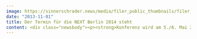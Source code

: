 ```yaml
---
image: https://sinnerschrader.news/media/filer_public_thumbnails/filer_public/81/c0/81c0c8b0-47ec-465e-9951-d530d127890a/varfoldersdjk8pxf42x64d8fxslz8jcc8fc0000gnttmpr_ybuh__480x288_q85_crop_subsampling-2_upscale.jpg
date: "2013-11-01"
title: Der Termin für die NEXT Berlin 2014 steht
content: <div class="newsbody"><p><strong>Konferenz wird am 5./6. Mai 2014 ein Highlight der Berlin Web Week<br/></strong></p><p>Die Konferenz <a href="http&#58;//nextberlin.eu/">NEXT Berlin</a> 2014 wird das Berliner Congress Center am 5. und 6. Mai zum Zentrum digitaler Business-Entscheider machen. Zum neunten Mal organisiert SinnerSchrader zusammen mit starken Partnern die europäische Trendkonferenz für Executives und Entrepreneure. Damit ist die NEXT14 im kommenden Jahr ein Highlight der Berlin Web Week. Im Rahmen der Veranstaltungswoche werden neben der NEXT14 Konferenzen wie die <a href="http&#58;//www.re-publica.de/">re&#58;publica</a> sowie die neue IT-Messe <a href="http&#58;//www.tools-berlin.de/">tools</a> und viele weitere exzellente Events rund um digitale Themen stattfinden.</p><p>Nachdem die NEXT Berlin in diesem Jahr eine <a href="http&#58;//nextberlin.eu/photostream/">erfolgreiche Premiere</a> an ihrem neuen Standort, dem <a href="http&#58;//www.bcc-berlin.de">Berliner Congress Center (bcc)</a>, feiern konnte, wird die neunte NEXT Berlin erneut dorthin einladen. Internationale Führungskräfte und Unternehmer werden sich bei der NEXT Berlin 2014 versammeln, um sich über digitale Entwicklungen auszutauschen, die ihre zukünftigen Geschäftserfolge bestimmen werden. Chief Digital Officers wichtiger Global Player werden ebenso erwartet wie internationale Tech-Wizards, Kreative und Start-ups.</p><p>Die zweitägige Konferenz vom 5. bis 6. Mai wird Sessions zu Themen wie Big Data, Interfaces und der Zukunft des Geldes bereit halten. Darüber hinaus adressieren renommierte Persönlichkeiten die Machine-to-Machine-Revolution und die Evolution der Führungsetagen, die viele Unternehmen - ob groß oder klein - derzeit durchlaufen. SinnerSchrader und die NEXT14-Kuratoren <a href="http&#58;//nextberlin.eu/person/peterbihr/">Peter Bihr</a> und <a href="http&#58;//nextberlin.eu/person/monique-van-dusseldorp/">Monique van Dusseldorp</a> sind derzeit dabei, ein inspirierendes Programm zusammenzustellen. Sie werden digitale Visionäre und Vordenker aus Europa und Übersee auf die Dome Stage im Berliner Congress Center bitten.</p><p>Bei der NEXT Berlin 2013 stellte etwa "Age of Context"-Autor <a href="http&#58;//nextberlin.eu/2013/07/robert-scobel-google-glasses/">Robert Scoble Google Glass erstmals in Europa</a> vor und sorgte damit weltweit für Furore. Ebenfalls im Programm war 2013 der <a href="http&#58;//nextberlin.eu/2013/07/harper-reed-big-data/">Big-Data-Experte Harper Reed</a>, der als CTO US-Präsident Obama zur Wiederwahl verholfen hatte. Mehr als 150 Sprecher sorgten auf Bühnen und in Workshops für ein hochklassiges Programm.</p><p>Digitale Experten, die ihr Wissen, ihre Learnings und Erkenntnisse an das Publikum der NEXT Berlin 2014 weitergeben wollen, können sich mit dem Programm-Team in Verbindung setzen oder ihre Idee beim Call for Participation einreichen. Das Formular dafür wird im November online zur Verfügung stehen.</p><p>Auch der Ticket -Shop für die NEXT14 wird bald öffnen. In der Zwischenzeit haben die schnellsten Interessenten die Möglichkeit, sich ihre <a href="http&#58;//nextberlin.eu/2for1voucher/ ">persönlichen 2-for-1 Ticket-Voucher</a> zu sichern. Weitere News rund um die NEXT14 sind via <a href="https://twitter.com/nextconf">Twitter</a>, <a href="https://www.facebook.com/nextconf">Facebook</a>, <a href="https://plus.google.com/+NEXTBerlinEU/posts">Google+</a> oder über den <a href="http&#58;//nextberlin.eu/newsletter/">NEXT Berlin Newsletter</a> erhältlich.</p><p><a href="http&#58;//www.nextberlin.eu">www.nextberlin.eu</a></p><p><strong>Über NEXT Berlin</strong><br/>Die Konferenz NEXT Berlin hat sich in den vergangenen Jahren als wichtiger Agendasetter für die Themen der digitalen Wirtschaft in Europa etabliert. Rund 1.800 Executives und Entrepreneure lassen sich in Vorträgen und Workshops zu digitalen Marketingtrends von international renommierten Vordenkern und Führungskräften inspirieren. Zum neunten Mal richtet die Digitalagentur SinnerSchrader die Konferenz am 5./6. Mai im Berliner Congress Center (bcc) aus. Damit ist die Veranstaltung erneut ein Highlight im Rahmen der Berlin Web Week.</p></div>
---
```

